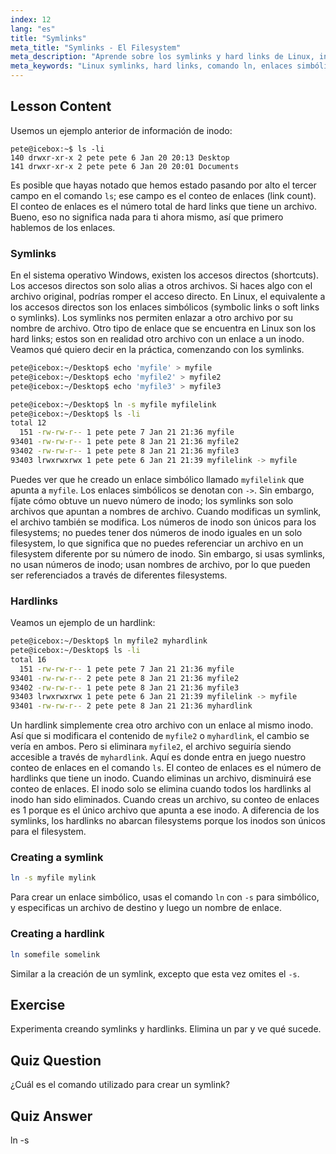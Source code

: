 ```yaml
---
index: 12
lang: "es"
title: "Symlinks"
meta_title: "Symlinks - El Filesystem"
meta_description: "Aprende sobre los symlinks y hard links de Linux, incluyendo cómo crearlos y gestionarlos. Comprende sus diferencias y casos de uso con esta guía para principiantes."
meta_keywords: "Linux symlinks, hard links, comando ln, enlaces simbólicos, sistema de archivos Linux, tutorial de Linux, Linux para principiantes"
---
```


## Lesson Content

Usemos un ejemplo anterior de información de inodo:

```plaintext
pete@icebox:~$ ls -li
140 drwxr-xr-x 2 pete pete 6 Jan 20 20:13 Desktop
141 drwxr-xr-x 2 pete pete 6 Jan 20 20:01 Documents
```

Es posible que hayas notado que hemos estado pasando por alto el tercer campo en el comando `ls`; ese campo es el conteo de enlaces (link count). El conteo de enlaces es el número total de hard links que tiene un archivo. Bueno, eso no significa nada para ti ahora mismo, así que primero hablemos de los enlaces.

### Symlinks

En el sistema operativo Windows, existen los accesos directos (shortcuts). Los accesos directos son solo alias a otros archivos. Si haces algo con el archivo original, podrías romper el acceso directo. En Linux, el equivalente a los accesos directos son los enlaces simbólicos (symbolic links o soft links o symlinks). Los symlinks nos permiten enlazar a otro archivo por su nombre de archivo. Otro tipo de enlace que se encuentra en Linux son los hard links; estos son en realidad otro archivo con un enlace a un inodo. Veamos qué quiero decir en la práctica, comenzando con los symlinks.

```bash
pete@icebox:~/Desktop$ echo 'myfile' > myfile
pete@icebox:~/Desktop$ echo 'myfile2' > myfile2
pete@icebox:~/Desktop$ echo 'myfile3' > myfile3

pete@icebox:~/Desktop$ ln -s myfile myfilelink
pete@icebox:~/Desktop$ ls -li
total 12
  151 -rw-rw-r-- 1 pete pete 7 Jan 21 21:36 myfile
93401 -rw-rw-r-- 1 pete pete 8 Jan 21 21:36 myfile2
93402 -rw-rw-r-- 1 pete pete 8 Jan 21 21:36 myfile3
93403 lrwxrwxrwx 1 pete pete 6 Jan 21 21:39 myfilelink -> myfile
```

Puedes ver que he creado un enlace simbólico llamado `myfilelink` que apunta a `myfile`. Los enlaces simbólicos se denotan con `->`. Sin embargo, fíjate cómo obtuve un nuevo número de inodo; los symlinks son solo archivos que apuntan a nombres de archivo. Cuando modificas un symlink, el archivo también se modifica. Los números de inodo son únicos para los filesystems; no puedes tener dos números de inodo iguales en un solo filesystem, lo que significa que no puedes referenciar un archivo en un filesystem diferente por su número de inodo. Sin embargo, si usas symlinks, no usan números de inodo; usan nombres de archivo, por lo que pueden ser referenciados a través de diferentes filesystems.

### Hardlinks

Veamos un ejemplo de un hardlink:

```bash
pete@icebox:~/Desktop$ ln myfile2 myhardlink
pete@icebox:~/Desktop$ ls -li
total 16
  151 -rw-rw-r-- 1 pete pete 7 Jan 21 21:36 myfile
93401 -rw-rw-r-- 2 pete pete 8 Jan 21 21:36 myfile2
93402 -rw-rw-r-- 1 pete pete 8 Jan 21 21:36 myfile3
93403 lrwxrwxrwx 1 pete pete 6 Jan 21 21:39 myfilelink -> myfile
93401 -rw-rw-r-- 2 pete pete 8 Jan 21 21:36 myhardlink
```

Un hardlink simplemente crea otro archivo con un enlace al mismo inodo. Así que si modificara el contenido de `myfile2` o `myhardlink`, el cambio se vería en ambos. Pero si eliminara `myfile2`, el archivo seguiría siendo accesible a través de `myhardlink`. Aquí es donde entra en juego nuestro conteo de enlaces en el comando `ls`. El conteo de enlaces es el número de hardlinks que tiene un inodo. Cuando eliminas un archivo, disminuirá ese conteo de enlaces. El inodo solo se elimina cuando todos los hardlinks al inodo han sido eliminados. Cuando creas un archivo, su conteo de enlaces es 1 porque es el único archivo que apunta a ese inodo. A diferencia de los symlinks, los hardlinks no abarcan filesystems porque los inodos son únicos para el filesystem.

### Creating a symlink

```bash
ln -s myfile mylink
```

Para crear un enlace simbólico, usas el comando `ln` con `-s` para simbólico, y especificas un archivo de destino y luego un nombre de enlace.

### Creating a hardlink

```bash
ln somefile somelink
```

Similar a la creación de un symlink, excepto que esta vez omites el `-s`.

## Exercise

Experimenta creando symlinks y hardlinks. Elimina un par y ve qué sucede.

## Quiz Question

¿Cuál es el comando utilizado para crear un symlink?

## Quiz Answer

ln -s
